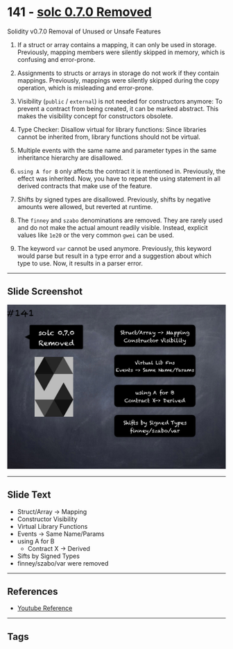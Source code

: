 # 141 - [solc 0.7.0 Removed](solc%200.7.0%20Removed.md)
Solidity v0.7.0 Removal of Unused or Unsafe Features

1. If a struct or array contains a mapping, it can only be used in storage. Previously, mapping members were silently skipped in memory, which is confusing and error-prone.
    
2. Assignments to structs or arrays in storage do not work if they contain mappings. Previously, mappings were silently skipped during the copy operation, which is misleading and error-prone.
    
3. Visibility (`public` / `external`) is not needed for constructors anymore: To prevent a contract from being created, it can be marked abstract. This makes the visibility concept for constructors obsolete.
    
4. Type Checker: Disallow virtual for library functions: Since libraries cannot be inherited from, library functions should not be virtual.
    
5. Multiple events with the same name and parameter types in the same inheritance hierarchy are disallowed.
    
6. `using A for B` only affects the contract it is mentioned in. Previously, the effect was inherited. Now, you have to repeat the using statement in all derived contracts that make use of the feature.
    
7. Shifts by signed types are disallowed. Previously, shifts by negative amounts were allowed, but reverted at runtime.
    
8. The `finney` and `szabo` denominations are removed. They are rarely used and do not make the actual amount readily visible. Instead, explicit values like `1e20` or the very common `gwei` can be used.
    
9. The keyword `var` cannot be used anymore. Previously, this keyword would parse but result in a type error and a suggestion about which type to use. Now, it results in a parser error.

___
## Slide Screenshot
![141.png](../../images/3.%20Solidity%20201/141.png)
___
## Slide Text
- Struct/Array -> Mapping
- Constructor Visibility
- Virtual Library Functions
- Events -> Same Name/Params
- using A for B
	- Contract X -> Derived
- Sifts by Signed Types
- finney/szabo/var were removed
___
## References
- [Youtube Reference](https://youtu.be/C0zBhTgppLQ?t=1)
___
## Tags